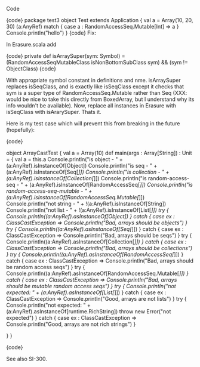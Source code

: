 Code 

{code}
package test3
object Test extends Application
{
   val a = Array(10, 20, 30)
   (a:AnyRef) match {
   case a : RandomAccessSeq.Mutable[Int] => a
   }
   Console.println("hello")
}
{code}
Fix:

In Erasure.scala add

{code}
  private def isArraySuper(sym: Symbol) =
    (RandomAccessSeqMutableClass isNonBottomSubClass sym) && (sym != ObjectClass)
{code}

With appropriate symbol constant in definitions and nme. isArraySuper replaces isSeqClass, and is exactly like isSeqClass except it checks that sym is a super type of RandomAccessSeq.Mutable rather than Seq (XXX: would be nice to take this directly from BoxedArray, but I understand why its info wouldn't be available). Now, replace all instances in Erasure with isSeqClass with isArarySuper. Thats it. 

Here is my test case which will prevent this from breaking in the future (hopefully):

{code}

object ArrayCastTest 
{
   val a = Array(10)
   def main(args : Array[String]) : Unit = {
     val a = this.a
     Console.println("is object - " + (a:AnyRef).isInstanceOf[Object])
     Console.println("is seq - " + (a:AnyRef).isInstanceOf[Seq[_]])
     Console.println("is collection - " + (a:AnyRef).isInstanceOf[Collection[_]])
     Console.println("is random-access-seq - " + (a:AnyRef).isInstanceOf[RandomAccessSeq[_]])
     Console.println("is random-access-seq-mutable - " + (a:AnyRef).isInstanceOf[RandomAccessSeq.Mutable[_]])
     Console.println("not string - " + !(a:AnyRef).isInstanceOf[String])
     Console.println("not list - " + !(a:AnyRef).isInstanceOf[List[_]])
     try {
       Console.println((a:AnyRef).asInstanceOf[Object])
     } catch { case ex : ClassCastException => Console.println("Bad, arrays should be objects") }
     try {
       Console.println((a:AnyRef).asInstanceOf[Seq[_]])
     } catch { case ex : ClassCastException => Console.println("Bad, arrays should be seqs") }
     try {
       Console.println((a:AnyRef).asInstanceOf[Collection[_]])
     } catch { case ex : ClassCastException => Console.println("Bad, arrays should be collections") }
     try {
       Console.println((a:AnyRef).asInstanceOf[RandomAccessSeq[_]])
     } catch { case ex : ClassCastException => Console.println("Bad, arrays should be random access seqs") }
     try {
       Console.println((a:AnyRef).asInstanceOf[RandomAccessSeq.Mutable[_]])
     } catch { case ex : ClassCastException => Console.println("Bad, arrays should be mutable random access seqs") }
     try {
       Console.println("not expected: " + (a:AnyRef).asInstanceOf[List[_]])
     } catch { case ex : ClassCastException => Console.println("Good, arrays are not lists") }
     try {
       Console.println("not expected: " + (a:AnyRef).asInstanceOf[runtime.RichString])
       throw new Error("not expected")
     } catch { case ex : ClassCastException => Console.println("Good, arrays are not rich strings") }
     
   }
}

{code}


See also SI-300.
